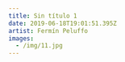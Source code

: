```yaml
---
title: Sin título 1
date: 2019-06-18T19:01:51.395Z
artist: Fermín Peluffo
images:
  - /img/11.jpg
---
```


